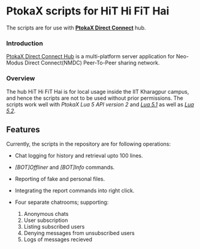 # PtokaX scripts for HiT Hi FiT Hai

The scripts are for use with **[PtokaX Direct Connect][1]** hub.

### Introduction
[PtokaX Direct Connect Hub][1] is a multi-platform server application for Neo-Modus Direct Connect(NMDC) Peer-To-Peer sharing network.

### Overview
The hub HiT Hi FiT Hai is for local usage inside the IIT Kharagpur campus, and hence the scripts are not to be used without prior permissions. The scripts work well with *PtokaX Lua 5 API version 2* and [*Lua 5.1*][2] as well as [*Lua 5.2*][3].

Features
--------
Currently, the scripts in the repository are for following operations:

- Chat logging for history and retrieval upto 100 lines.
- *[BOT]Offliner* and *[BOT]Info* commands.
- Reporting of fake and personal files.
- Integrating the report commands into right click.
- Four separate chatrooms; supporting:

    1. Anonymous chats
    2. User subscription
    3. Listing subscribed users
    4. Denying messages from unsubscribed users
    5. Logs of messages recieved


  [1]: http://www.ptokax.org/ "PtokaX Direct Connect Hub"
  [2]: http://www.lua.org/versions.html#5.1 "Lua 5.1"
  [3]: http://www.lua.org/versions.html#5.2 "Lua 5.2"
